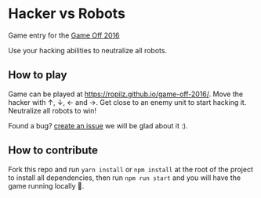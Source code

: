 # Hacker vs Robots

Game entry for the [Game Off 2016][ggo16]

Use your hacking abilities to neutralize all robots.

## How to play

Game can be played at https://ropilz.github.io/game-off-2016/. Move the hacker with  ↑, ↓, ← and →. Get close to an
enemy unit to start hacking it. Neutralize all robots to win!

Found a bug? [create an issue][hvs-issues] we will be glad about it :).

## How to contribute

Fork this repo and run `yarn install` or `npm install` at the root of the project to install all dependencies, then run `npm run start` and you will have the game running locally 🎉.

<!-- links -->
[ggo16]:        http://gameoff.github.com/
[hvs-issues]:   https://github.com/ropilz/game-off-2016/issues
